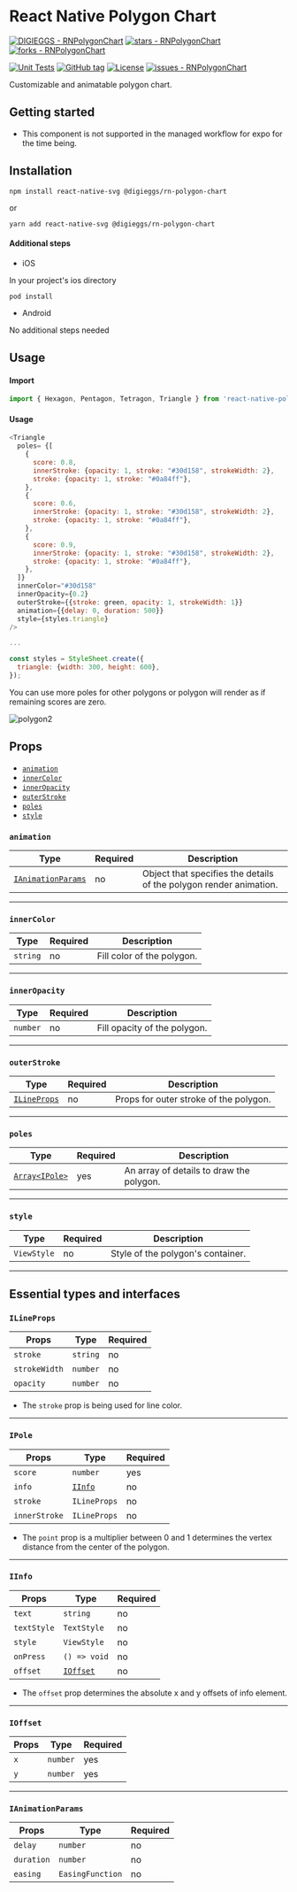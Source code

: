 # React Native Polygon Chart

[![DIGIEGGS - RNPolygonChart](https://img.shields.io/static/v1?label=DIGIEGGS&message=RNPolygonChart&color=blue&logo=github)](https://github.com/DIGIEGGS/RNPolygonChart 'Go to GitHub repo')
[![stars - RNPolygonChart](https://img.shields.io/github/stars/DIGIEGGS/RNPolygonChart?style=social)](https://github.com/DIGIEGGS/RNPolygonChart)
[![forks - RNPolygonChart](https://img.shields.io/github/forks/DIGIEGGS/RNPolygonChart?style=social)](https://github.com/DIGIEGGS/RNPolygonChart)

[![Unit Tests](https://github.com/DIGIEGGS/RNPolygonChart/workflows/Unit%20Tests/badge.svg)](https://github.com/DIGIEGGS/RNPolygonChart/actions?query=workflow:"Unit+Tests")
[![GitHub tag](https://img.shields.io/github/tag/DIGIEGGS/RNPolygonChart?include_prereleases=&sort=semver&color=blue)](https://github.com/DIGIEGGS/RNPolygonChart/releases/)
[![License](https://img.shields.io/badge/License-MIT-blue)](#license)
[![issues - RNPolygonChart](https://img.shields.io/github/issues/DIGIEGGS/RNPolygonChart)](https://github.com/DIGIEGGS/RNPolygonChart/issues)

Customizable and animatable polygon chart.

## Getting started

- This component is not supported in the managed workflow for expo for the time being.

## Installation

```
npm install react-native-svg @digieggs/rn-polygon-chart
```

or

```
yarn add react-native-svg @digieggs/rn-polygon-chart
```

#### Additional steps

- iOS

In your project's ios directory

```
pod install
```

- Android

No additional steps needed

## Usage

#### Import

```javascript
import { Hexagon, Pentagon, Tetragon, Triangle } from 'react-native-polygon-chart';
```

#### Usage

```javascript
<Triangle
  poles= {[
    {
      score: 0.8,
      innerStroke: {opacity: 1, stroke: "#30d158", strokeWidth: 2},
      stroke: {opacity: 1, stroke: "#0a84ff"},
    },
    {
      score: 0.6,
      innerStroke: {opacity: 1, stroke: "#30d158", strokeWidth: 2},
      stroke: {opacity: 1, stroke: "#0a84ff"},
    },
    {
      score: 0.9,
      innerStroke: {opacity: 1, stroke: "#30d158", strokeWidth: 2},
      stroke: {opacity: 1, stroke: "#0a84ff"},
    },
  ]}
  innerColor="#30d158"
  innerOpacity={0.2}
  outerStroke={{stroke: green, opacity: 1, strokeWidth: 1}}
  animation={{delay: 0, duration: 500}}
  style={styles.triangle}
/>

...

const styles = StyleSheet.create({
  triangle: {width: 300, height: 600},
});

```

You can use more poles for other polygons or polygon will render as if remaining scores are zero.

![polygon2](https://user-images.githubusercontent.com/89466000/145551533-f31e488b-2143-44b2-a0ff-5bb9915d9b41.gif)

## Props

- [`animation`](#animation)
- [`innerColor`](#innerColor)
- [`innerOpacity`](#innerOpacity)
- [`outerStroke`](#outerStroke)
- [`poles`](#poles)
- [`style`](#style)

### `animation`

| Type                                    | Required | Description                                                        |
| --------------------------------------- | -------- | ------------------------------------------------------------------ |
| [`IAnimationParams`](#IAnimationParams) | no       | Object that specifies the details of the polygon render animation. |

---

### `innerColor`

| Type     | Required | Description                |
| -------- | -------- | -------------------------- |
| `string` | no       | Fill color of the polygon. |

---

### `innerOpacity`

| Type     | Required | Description                  |
| -------- | -------- | ---------------------------- |
| `number` | no       | Fill opacity of the polygon. |

---

### `outerStroke`

| Type                        | Required | Description                            |
| --------------------------- | -------- | -------------------------------------- |
| [`ILineProps`](#ILineProps) | no       | Props for outer stroke of the polygon. |

---

### `poles`

| Type                     | Required | Description                              |
| ------------------------ | -------- | ---------------------------------------- |
| [`Array<IPole>`](#IPole) | yes      | An array of details to draw the polygon. |

---

### `style`

| Type        | Required | Description                       |
| ----------- | -------- | --------------------------------- |
| `ViewStyle` | no       | Style of the polygon's container. |

---

## Essential types and interfaces

### `ILineProps`

| Props         | Type     | Required |
| ------------- | -------- | -------- |
| `stroke`      | `string` | no       |
| `strokeWidth` | `number` | no       |
| `opacity `    | `number` | no       |

- The `stroke` prop is being used for line color.

---

### `IPole`

| Props         | Type              | Required |
| ------------- | ----------------- | -------- |
| `score`       | `number`          | yes      |
| `info`        | [`IInfo`](#IInfo) | no       |
| `stroke`      | `ILineProps`      | no       |
| `innerStroke` | `ILineProps`      | no       |

- The `point` prop is a multiplier between 0 and 1 determines the vertex distance from the center of the polygon.

---

### `IInfo`

| Props       | Type                  | Required |
| ----------- | --------------------- | -------- |
| `text`      | `string`              | no       |
| `textStyle` | `TextStyle`           | no       |
| `style`     | `ViewStyle`           | no       |
| `onPress`   | `() => void`          | no       |
| `offset`    | [`IOffset`](#IOffset) | no       |

- The `offset` prop determines the absolute x and y offsets of info element.

---

### `IOffset`

| Props | Type     | Required |
| ----- | -------- | -------- |
| `x`   | `number` | yes      |
| `y`   | `number` | yes      |

---

### `IAnimationParams`

| Props      | Type             | Required |
| ---------- | ---------------- | -------- |
| `delay`    | `number`         | no       |
| `duration` | `number`         | no       |
| `easing`   | `EasingFunction` | no       |
